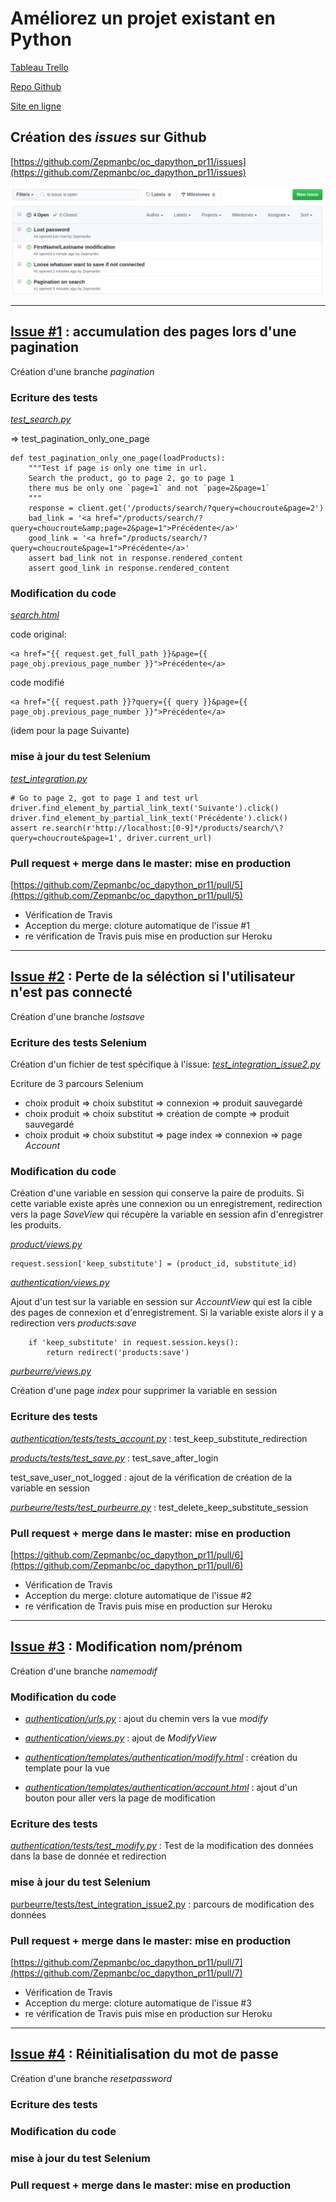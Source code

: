 # Améliorez un projet existant en Python

[Tableau Trello](https://trello.com/b/rq2AwW7O/ocdapythonpr11)

[Repo Github](https://github.com/Zepmanbc/oc_dapython_pr11)

[Site en ligne](https://bc-ocdapythonpr11.herokuapp.com/)

## Création des *issues* sur Github

[https://github.com/Zepmanbc/oc_dapython_pr11/issues](https://github.com/Zepmanbc/oc_dapython_pr11/issues)

![issues sur github](img/issues.png)

---

## [Issue #1](https://github.com/Zepmanbc/oc_dapython_pr11/issues/1) : accumulation des pages lors d'une pagination

Création d'une branche *pagination*

### Ecriture des tests

[*test_search.py*](https://github.com/Zepmanbc/oc_dapython_pr10/blob/master/purbeurre/products/tests/test_search.py)

=> test_pagination_only_one_page

    def test_pagination_only_one_page(loadProducts):
        """Test if page is only one time in url.
        Search the product, go to page 2, go to page 1
        there mus be only one `page=1` and not `page=2&page=1`
        """
        response = client.get('/products/search/?query=choucroute&page=2')
        bad_link = '<a href="/products/search/?query=choucroute&amp;page=2&page=1">Précédente</a>'
        good_link = '<a href="/products/search/?query=choucroute&page=1">Précédente</a>'
        assert bad_link not in response.rendered_content
        assert good_link in response.rendered_content

### Modification du code

[*search.html*](https://github.com/Zepmanbc/oc_dapython_pr10/blob/master/purbeurre/products/templates/products/search.html)

code original:

    <a href="{{ request.get_full_path }}&page={{ page_obj.previous_page_number }}">Précédente</a>

code modifié

    <a href="{{ request.path }}?query={{ query }}&page={{ page_obj.previous_page_number }}">Précédente</a>

(idem pour la page Suivante)

### mise à jour du test Selenium

[*test_integration.py*](https://github.com/Zepmanbc/oc_dapython_pr11/blob/master/purbeurre/purbeurre/tests/test_integration.py)

    # Go to page 2, got to page 1 and test url
    driver.find_element_by_partial_link_text('Suivante').click()
    driver.find_element_by_partial_link_text('Précédente').click()
    assert re.search(r'http://localhost:[0-9]*/products/search/\?query=choucroute&page=1', driver.current_url)

### Pull request + merge dans le master: mise en production

[https://github.com/Zepmanbc/oc_dapython_pr11/pull/5](https://github.com/Zepmanbc/oc_dapython_pr11/pull/5)

* Vérification de Travis
* Acception du merge: cloture automatique de l'issue #1
* re vérification de Travis puis mise en production sur Heroku

---

## [Issue #2](https://github.com/Zepmanbc/oc_dapython_pr11/issues/2) : Perte de la séléction si l'utilisateur n'est pas connecté

Création d'une branche *lostsave*

### Ecriture des tests Selenium

Création d'un fichier de test spécifique à l'issue: [*test_integration_issue2.py*](https://github.com/Zepmanbc/oc_dapython_pr11/blob/master/purbeurre/purbeurre/tests/test_integration_issue2.py)

Ecriture de 3 parcours Selenium

* choix produit => choix substitut => connexion => produit sauvegardé
* choix produit => choix substitut => création de compte => produit sauvegardé
* choix produit => choix substitut => page index => connexion => page *Account*

### Modification du code

Création d'une variable en session qui conserve la paire de produits. Si cette variable existe après une connexion ou un enregistrement, redirection vers la page *SaveView* qui récupère la variable en session afin d'enregistrer les produits.

[*product/views.py*](https://github.com/Zepmanbc/oc_dapython_pr11/blob/master/purbeurre/products/views.py)

    request.session['keep_substitute'] = (product_id, substitute_id)

[*authentication/views.py*](https://github.com/Zepmanbc/oc_dapython_pr11/blob/master/purbeurre/authentication/views.py)

Ajout d'un test sur la variable en session sur *AccountView* qui est la cible des pages de connexion et d'enregistrement. Si la variable existe alors il y a redirection vers *products:save*

        if 'keep_substitute' in request.session.keys():
            return redirect('products:save')

[*purbeurre/views.py*](https://github.com/Zepmanbc/oc_dapython_pr11/tree/master/purbeurre/purbeurre/views.py)

Création d'une page *index* pour supprimer la variable en session

### Ecriture des tests

[*authentication/tests/tests_account.py*](https://github.com/Zepmanbc/oc_dapython_pr11/blob/master/purbeurre/authentication/tests/test_account.py) : test_keep_substitute_redirection

[*products/tests/test_save.py*](https://github.com/Zepmanbc/oc_dapython_pr11/blob/master/purbeurre/products/tests/test_save.py) : test_save_after_login

test_save_user_not_logged : ajout de la vérification de création de la variable en session

[*purbeurre/tests/test_purbeurre.py*](https://github.com/Zepmanbc/oc_dapython_pr11/blob/master/purbeurre/purbeurre/tests/test_purbeurre.py) : test_delete_keep_substitute_session

### Pull request + merge dans le master: mise en production

[https://github.com/Zepmanbc/oc_dapython_pr11/pull/6](https://github.com/Zepmanbc/oc_dapython_pr11/pull/6)

* Vérification de Travis
* Acception du merge: cloture automatique de l'issue #2
* re vérification de Travis puis mise en production sur Heroku

---

## [Issue #3](https://github.com/Zepmanbc/oc_dapython_pr11/issues/3) : Modification nom/prénom

Création d'une branche *namemodif*

### Modification du code

* [*authentication/urls.py*](https://github.com/Zepmanbc/oc_dapython_pr11/blob/master/purbeurre/authentication/urls.py) : ajout du chemin vers la vue *modify*

* [*authentication/views.py*](https://github.com/Zepmanbc/oc_dapython_pr11/blob/master/purbeurre/authentication/views.py) : ajout de *ModifyView*

* [*authentication/templates/authentication/modify.html*](https://github.com/Zepmanbc/oc_dapython_pr11/blob/master/purbeurre/authentication/templates/authentication/modify.html) : création du template pour la vue

* [*authentication/templates/authentication/account.html*](https://github.com/Zepmanbc/oc_dapython_pr11/blob/master/purbeurre/authentication/templates/authentication/account.html) : ajout d'un bouton pour aller vers la page de modification

### Ecriture des tests

[*authentication/tests/test_modify.py*](https://github.com/Zepmanbc/oc_dapython_pr11/blob/master/purbeurre/authentication/tests/test_modify.py) : Test de la modification des données dans la base de donnée et redirection

### mise à jour du test Selenium

[purbeurre/tests/test_integration_issue2.py](https://github.com/Zepmanbc/oc_dapython_pr11/blob/master/purbeurre/purbeurre/tests/test_integration_issue2.py) : parcours de modification des données

### Pull request + merge dans le master: mise en production

[https://github.com/Zepmanbc/oc_dapython_pr11/pull/7](https://github.com/Zepmanbc/oc_dapython_pr11/pull/7)

* Vérification de Travis
* Acception du merge: cloture automatique de l'issue #3
* re vérification de Travis puis mise en production sur Heroku

---

## [Issue #4](https://github.com/Zepmanbc/oc_dapython_pr11/issues/4) : Réinitialisation du mot de passe

Création d'une branche *resetpassword*

### Ecriture des tests

### Modification du code

### mise à jour du test Selenium

### Pull request + merge dans le master: mise en production

